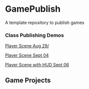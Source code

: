 # GamePublish

A template repository to publish games

### Class Publishing Demos

[Player Scene Aug 29/](player_scene_08_29/)

[Player Scene Sept 04](main_scene_09_04/)

[Player Scene with HUD Sept 06](main_scene_with_hud_09_06)

## Game Projects
